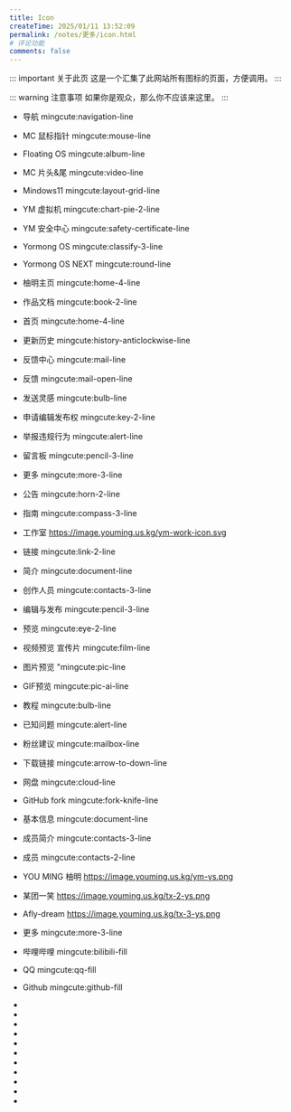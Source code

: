 ```yaml
---
title: Icon
createTime: 2025/01/11 13:52:09
permalink: /notes/更多/icon.html
# 评论功能
comments: false
---
```


::: important 关于此页
这是一个汇集了此网站所有图标的页面，方便调用。
:::

::: warning 注意事项
如果你是观众，那么你不应该来这里。
:::

- <Icon name="mingcute:navigation-line" color="currentColor" /> 导航
mingcute:navigation-line

- <Icon name="mingcute:mouse-line" color="currentColor" /> MC 鼠标指针
mingcute:mouse-line
- <Icon name="mingcute:album-line" color="currentColor" /> Floating OS
mingcute:album-line
- <Icon name="mingcute:video-line" color="currentColor" /> MC 片头&尾
mingcute:video-line
- <Icon name="mingcute:layout-grid-line" color="currentColor" /> Mindows11
mingcute:layout-grid-line
- <Icon name="mingcute:chart-pie-2-line" color="currentColor" /> YM 虚拟机
mingcute:chart-pie-2-line
- <Icon name="mingcute:safety-certificate-line" color="currentColor" /> YM 安全中心
mingcute:safety-certificate-line
- <Icon name="mingcute:classify-3-line" color="currentColor" /> Yormong OS
mingcute:classify-3-line
- <Icon name="mingcute:round-line" color="currentColor" /> Yormong OS NEXT
mingcute:round-line
- <Icon name="mingcute:home-4-line" color="currentColor" /> 柚明主页
mingcute:home-4-line
- <Icon name="mingcute:book-2-line" color="currentColor" /> 作品文档
mingcute:book-2-line

- <Icon name="mingcute:home-4-line" color="currentColor" /> 首页
mingcute:home-4-line

- <Icon name="mingcute:history-anticlockwise-line" color="currentColor" /> 更新历史
mingcute:history-anticlockwise-line

- <Icon name="mingcute:mail-line" color="currentColor" /> 反馈中心
mingcute:mail-line

- <Icon name="mingcute:mail-open-line" color="currentColor" /> 反馈
mingcute:mail-open-line
- <Icon name="mingcute:bulb-line" color="currentColor" /> 发送灵感
mingcute:bulb-line
- <Icon name="mingcute:key-2-line" color="currentColor" /> 申请编辑发布权
mingcute:key-2-line
- <Icon name="mingcute:alert-line" color="currentColor" /> 举报违规行为
mingcute:alert-line
- <Icon name="mingcute:pencil-3-line" color="currentColor" /> 留言板
mingcute:pencil-3-line

- <Icon name="mingcute:more-3-line" color="currentColor" /> 更多
mingcute:more-3-line
- <Icon name="mingcute:horn-2-line" color="currentColor" /> 公告
mingcute:horn-2-line
- <Icon name="mingcute:compass-3-line" color="currentColor" /> 指南
mingcute:compass-3-line

- <Icon name="https://image.youming.us.kg/ym-work-icon.svg" color="currentColor" /> 工作室
https://image.youming.us.kg/ym-work-icon.svg

- <Icon name="mingcute:link-2-line" color="currentColor" /> 链接
mingcute:link-2-line

- <Icon name="mingcute:document-line" color="currentColor" /> 简介
mingcute:document-line
- <Icon name="mingcute:contacts-3-line" color="currentColor" /> 创作人员
mingcute:contacts-3-line
- <Icon name="mingcute:pencil-3-line" color="currentColor" /> 编辑与发布
mingcute:pencil-3-line

- <Icon name="mingcute:eye-2-line" color="currentColor" /> 预览
mingcute:eye-2-line
- <Icon name="mingcute:film-line" color="currentColor" /> 视频预览 宣传片
mingcute:film-line
- <Icon name="mingcute:pic-line" color="currentColor" /> 图片预览
"mingcute:pic-line
- <Icon name="mingcute:pic-ai-line" color="currentColor" /> GIF预览
mingcute:pic-ai-line

- <Icon name="mingcute:bulb-line" color="currentColor" /> 教程
mingcute:bulb-line

- <Icon name="mingcute:alert-line" color="currentColor" /> 已知问题
mingcute:alert-line
- <Icon name="mingcute:mailbox-line" color="currentColor" /> 粉丝建议
mingcute:mailbox-line

- <Icon name="mingcute:arrow-to-down-line" color="currentColor" /> 下载链接
mingcute:arrow-to-down-line
- <Icon name="mingcute:cloud-line" color="currentColor" /> 网盘
mingcute:cloud-line
- <Icon name="mingcute:fork-knife-line" color="currentColor" /> GitHub fork
mingcute:fork-knife-line

- <Icon name="mingcute:document-line" color="currentColor" /> 基本信息
mingcute:document-line
- <Icon name="mingcute:contacts-3-line" color="currentColor" /> 成员简介
mingcute:contacts-3-line
- <Icon name="mingcute:contacts-2-line" color="currentColor" /> 成员
mingcute:contacts-2-line
- <Icon name="https://image.youming.us.kg/ym-ys.png" color="currentColor" /> YOU MING 柚明
https://image.youming.us.kg/ym-ys.png
- <Icon name="https://image.youming.us.kg/tx-2-ys.png" color="currentColor" /> 某团一笑
https://image.youming.us.kg/tx-2-ys.png
- <Icon name="https://image.youming.us.kg/tx-3-ys.png" color="currentColor" /> Afly-dream
https://image.youming.us.kg/tx-3-ys.png

- <Icon name="mingcute:more-3-line" color="currentColor" /> 更多
mingcute:more-3-line

- <Icon name="mingcute:bilibili-fill" color="currentColor" /> 哔哩哔哩
mingcute:bilibili-fill
- <Icon name="mingcute:qq-fill" color="currentColor" /> QQ
mingcute:qq-fill
- <Icon name="mingcute:github-fill" color="currentColor" /> Github
mingcute:github-fill

- <Icon name="" color="currentColor" /> 

- <Icon name="" color="currentColor" /> 

- <Icon name="" color="currentColor" /> 

- <Icon name="" color="currentColor" /> 

- <Icon name="" color="currentColor" /> 

- <Icon name="" color="currentColor" /> 

- <Icon name="" color="currentColor" /> 

- <Icon name="" color="currentColor" /> 

- <Icon name="" color="currentColor" /> 

- <Icon name="" color="currentColor" /> 

- <Icon name="" color="currentColor" /> 

